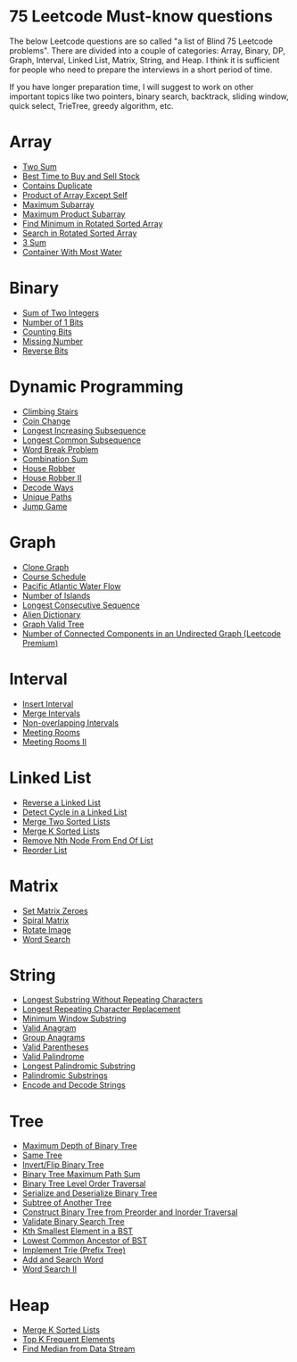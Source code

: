 75 Leetcode Must-know questions
===============================

The below Leetcode questions are so called "a list of Blind 75 Leetcode problems". There are divided into a couple of categories: Array, Binary, DP, Graph, Interval, Linked List, Matrix, String, and Heap. I think it is sufficient for people who need to prepare the interviews in a short period of time.

If you have longer preparation time, I will suggest to work on other important topics like two pointers, binary search, backtrack, sliding window, quick select, TrieTree, greedy algorithm, etc.

Array
=====

-   [Two Sum](https://leetcode.com/problems/two-sum/)
-   [Best Time to Buy and Sell Stock](https://leetcode.com/problems/best-time-to-buy-and-sell-stock/)
-   [Contains Duplicate](https://leetcode.com/problems/contains-duplicate/)
-   [Product of Array Except Self](https://leetcode.com/problems/product-of-array-except-self/)
-   [Maximum Subarray](https://leetcode.com/problems/maximum-subarray/)
-   [Maximum Product Subarray](https://leetcode.com/problems/maximum-product-subarray/)
-   [Find Minimum in Rotated Sorted Array](https://leetcode.com/problems/find-minimum-in-rotated-sorted-array/)
-   [Search in Rotated Sorted Array](https://leetcode.com/problems/search-in-rotated-sorted-array/)
-   [3 Sum](https://leetcode.com/problems/3sum/)
-   [Container With Most Water](https://leetcode.com/problems/container-with-most-water/)

Binary
======

-   [Sum of Two Integers](https://leetcode.com/problems/sum-of-two-integers/)
-   [Number of 1 Bits](https://leetcode.com/problems/number-of-1-bits/)
-   [Counting Bits](https://leetcode.com/problems/counting-bits/)
-   [Missing Number](https://leetcode.com/problems/missing-number/)
-   [Reverse Bits](https://leetcode.com/problems/reverse-bits/)

Dynamic Programming
===================

-   [Climbing Stairs](https://leetcode.com/problems/climbing-stairs/)
-   [Coin Change](https://leetcode.com/problems/coin-change/)
-   [Longest Increasing Subsequence](https://leetcode.com/problems/longest-increasing-subsequence/)
-   [Longest Common Subsequence](https://leetcode.com/problems/longest-common-subsequence/)
-   [Word Break Problem](https://leetcode.com/problems/word-break/)
-   [Combination Sum](https://leetcode.com/problems/combination-sum-iv/)
-   [House Robber](https://leetcode.com/problems/house-robber/)
-   [House Robber II](https://leetcode.com/problems/house-robber-ii/)
-   [Decode Ways](https://leetcode.com/problems/decode-ways/)
-   [Unique Paths](https://leetcode.com/problems/unique-paths/)
-   [Jump Game](https://leetcode.com/problems/jump-game/)

Graph
=====

-   [Clone Graph](https://leetcode.com/problems/clone-graph/)
-   [Course Schedule](https://leetcode.com/problems/course-schedule/)
-   [Pacific Atlantic Water Flow](https://leetcode.com/problems/pacific-atlantic-water-flow/)
-   [Number of Islands](https://leetcode.com/problems/number-of-islands/)
-   [Longest Consecutive Sequence](https://leetcode.com/problems/longest-consecutive-sequence/)
-   [Alien Dictionary](https://medium.com/@miniChang8/leetcode-alien-dictionary-a0d8d105e180)
-   [Graph Valid Tree](https://medium.com/@miniChang8/legraph-valid-tree-9fce73e5a5fd)
-   [Number of Connected Components in an Undirected Graph (Leetcode Premium)](https://leetcode.com/problems/number-of-connected-components-in-an-undirected-graph/)

Interval
========

-   [Insert Interval](https://leetcode.com/problems/insert-interval/)
-   [Merge Intervals](https://leetcode.com/problems/merge-intervals/)
-   [Non-overlapping Intervals](https://leetcode.com/problems/non-overlapping-intervals/)
-   [Meeting Rooms](https://medium.com/@miniChang8/leetcode-meeting-rooms-ac2d5994803d)
-   [Meeting Rooms II](https://medium.com/@miniChang8/meeting-rooms-ii-c4b83dea8387)

Linked List
===========

-   [Reverse a Linked List](https://leetcode.com/problems/reverse-linked-list/)
-   [Detect Cycle in a Linked List](https://leetcode.com/problems/linked-list-cycle/)
-   [Merge Two Sorted Lists](https://leetcode.com/problems/merge-two-sorted-lists/)
-   [Merge K Sorted Lists](https://leetcode.com/problems/merge-k-sorted-lists/)
-   [Remove Nth Node From End Of List](https://leetcode.com/problems/remove-nth-node-from-end-of-list/)
-   [Reorder List](https://leetcode.com/problems/reorder-list/)

Matrix
======

-   [Set Matrix Zeroes](https://leetcode.com/problems/set-matrix-zeroes/)
-   [Spiral Matrix](https://leetcode.com/problems/spiral-matrix/)
-   [Rotate Image](https://leetcode.com/problems/rotate-image/)
-   [Word Search](https://leetcode.com/problems/word-search/)

String
======

-   [Longest Substring Without Repeating Characters](https://leetcode.com/problems/longest-substring-without-repeating-characters/)
-   [Longest Repeating Character Replacement](https://leetcode.com/problems/longest-repeating-character-replacement/)
-   [Minimum Window Substring](https://leetcode.com/problems/minimum-window-substring/)
-   [Valid Anagram](https://leetcode.com/problems/valid-anagram/)
-   [Group Anagrams](https://leetcode.com/problems/group-anagrams/)
-   [Valid Parentheses](https://leetcode.com/problems/valid-parentheses/)
-   [Valid Palindrome](https://leetcode.com/problems/valid-palindrome/)
-   [Longest Palindromic Substring](https://leetcode.com/problems/longest-palindromic-substring/)
-   [Palindromic Substrings](https://leetcode.com/problems/palindromic-substrings/)
-   [Encode and Decode Strings](https://medium.com/@miniChang8/leetcode-encode-and-decode-strings-4dde7e0efa1c)

Tree
====

-   [Maximum Depth of Binary Tree](https://leetcode.com/problems/maximum-depth-of-binary-tree/)
-   [Same Tree](https://leetcode.com/problems/same-tree/)
-   [Invert/Flip Binary Tree](https://leetcode.com/problems/invert-binary-tree/)
-   [Binary Tree Maximum Path Sum](https://leetcode.com/problems/binary-tree-maximum-path-sum/)
-   [Binary Tree Level Order Traversal](https://leetcode.com/problems/binary-tree-level-order-traversal/)
-   [Serialize and Deserialize Binary Tree](https://leetcode.com/problems/serialize-and-deserialize-binary-tree/)
-   [Subtree of Another Tree](https://leetcode.com/problems/subtree-of-another-tree/)
-   [Construct Binary Tree from Preorder and Inorder Traversal](https://leetcode.com/problems/construct-binary-tree-from-preorder-and-inorder-traversal/)
-   [Validate Binary Search Tree](https://leetcode.com/problems/validate-binary-search-tree/)
-   [Kth Smallest Element in a BST](https://leetcode.com/problems/kth-smallest-element-in-a-bst/)
-   [Lowest Common Ancestor of BST](https://leetcode.com/problems/lowest-common-ancestor-of-a-binary-search-tree/)
-   [Implement Trie (Prefix Tree)](https://leetcode.com/problems/implement-trie-prefix-tree/)
-   [Add and Search Word](https://leetcode.com/problems/add-and-search-word-data-structure-design/)
-   [Word Search II](https://leetcode.com/problems/word-search-ii/)

Heap
====

-   [Merge K Sorted Lists](https://leetcode.com/problems/merge-k-sorted-lists/)
-   [Top K Frequent Elements](https://leetcode.com/problems/top-k-frequent-elements/)
-   [Find Median from Data Stream](https://leetcode.com/problems/find-median-from-data-stream/)
